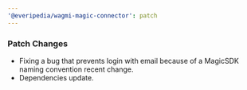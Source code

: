 ```yaml
---
'@everipedia/wagmi-magic-connector': patch
---
```

### Patch Changes

- Fixing a bug that prevents login with email because of a MagicSDK naming convention recent change.
- Dependencies update.
